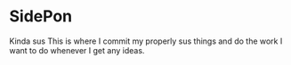 # SidePon
 Kinda sus
  This is where I commit my properly sus things and do the work I want to do whenever I get any ideas.